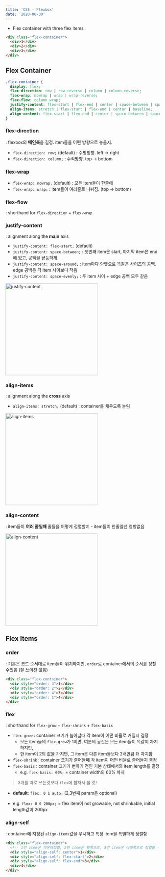 ```yaml
---
title: 'CSS - Flexbox'
date: '2020-06-30'
---
```


- Flex container with three flex items

```html
<div class="flex-container">
  <div>1</div>
  <div>2</div>
  <div>3</div>
</div>
```

## Flex Container

```css
.flex-container {
  display: flex;
  flex-direction: row | row-reverse | column | column-reverse;
  flex-wrap: nowrap | wrap | wrap-reverse;
  flex-flow: column wrap;
  justify-content: flex-start | flex-end | center | space-between | space-around | space-evenly;
  align-items: stretch | flex-start | flex-end | center | baseline;
  align-content: flex-start | flex-end | center | space-between | space-around | space-evenly | stretch;
}
```

### flex-direction

: flexbox의 **메인축**을 결정. item들을 어떤 방향으로 놓을지.

- `flex-direction: row;` (default) : 수평방향. left → right
- `flex-direction: column;` : 수직방향. top → bottom
  
### flex-wrap

- `flex-wrap: nowrap;` (default) : 모든 item들이 한줄에
- `flex-wrap: wrap;` : item들이 여러줄로 나눠짐. (top → bottom)

### flex-flow

: shorthand for `flex-direction` + `flex-wrap`

### justify-content

: alignment along the **main** axis

- `justify-content: flex-start;` (default)
- `justify-content: space-between;` : 첫번째 item은 start, 마지막 item은 end에 있고, 공백을 균등하게.
- `justify-content: space-around;` : item마다 양옆으로 똑같은 사이즈의 공백. edge 공백은 각 item 사이보다 작음
- `justify-content: space-evenly;` : 두 item 사이 + edge 공백 모두 같음

<img src="https://css-tricks.com/wp-content/uploads/2018/10/justify-content.svg" alt="justify-content" width="300px">

### align-items

: alignment along the **cross** axis

- `align-items: stretch;` (default) : container를 채우도록 늘림

<img src="https://css-tricks.com/wp-content/uploads/2018/10/align-items.svg" alt="align-items" width="300px">

### align-content

: item들이 **여러 줄일때** 줄들을 어떻게 정렬할지 - item들이 한줄일땐 영향없음

<img src="https://css-tricks.com/wp-content/uploads/2018/10/align-content.svg" alt="align-content" width="300px">

## Flex Items

### order

: 기본은 코드 순서대로 item들이 위치하지만, `order`로 container에서의 순서를 정할수있음 (잘 쓰이진 않음)

```html
<div class="flex-container">
  <div style="order: 3">1</div>
  <div style="order: 2">2</div>
  <div style="order: 4">3</div>
  <div style="order: 1">4</div>
</div>
```

### flex

: shorthand for `flex-grow` + `flex-shrink` + `flex-basis`

- `flex-grow` : container 크기가 늘어날때 각 item이 어떤 비율로 커질지 결정
  - 모든 item들의 `flex-grow`가 1이면, 여분의 공간은 모든 item들이 똑같이 차지하지만,
  - 한 item이 2의 값을 가지면, 그 item은 다른 item들보다 2배만큼 더 차지함
- `flex-shrink` : container 크기가 줄어들때 각 item이 어떤 비율로 줄어들지 결정
- `flex-basis` : container 크기가 변하기 전인 기본 상태에서의 item length를 결정
  - e.g. `flex-basis: 60%;` = container width의 60% 차지

> 3개를 따로 쓰는것보다 `flex`에 합쳐서 쓸 것!

- **default**: `flex: 0 1 auto;` (2,3번째 param은 optional)

- e.g. `flex: 0 0 200px;` = flex item이 not growable, not shrinkable, initial length값이 200px

### align-self

: container에 지정된 `align-items`값을 무시하고 특정 item을 특별하게 정렬함

```html
<div class="flex-container">
  <!-- 1번 item은 가운데정렬, 2번 item은 윗쪽으로, 3번 item은 아랫쪽으로 정렬함 -->
  <div style="align-self: center">1</div>
  <div style="align-self: flex-start">2</div>
  <div style="align-self: flex-end">3</div>
  <div>4</div>
</div>
```